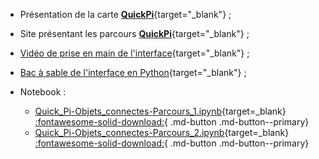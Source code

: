 
- Présentation de la carte [**QuickPi**](https://quick-pi.org/){target="_blank"} ;

- Site présentant les parcours [**QuickPi**](https://amazon.quick-pi.org/){target="_blank"} ;

- [Vidéo de prise en main de l'interface](https://web.microsoftstream.com/video/3d15c5a0-a510-4553-a45c-892de0227100){target="_blank"} ;

- [Bac à sable de l'interface en Python](http://static-items.algorea.org/files/checkouts/b9d62b976051ae607874425ee5584f5f/testbed/index.html?language=python){target="_blank"} ;

- Notebook :
    - [Quick_Pi-Objets_connectes-Parcours_1.ipynb](https://nbviewer.org/urls/ericecmorlaix.github.io/adn-Tutoriel_lab_si/IOT/QuickPi/Quick_Pi-Objets_connectes-Parcours_1.ipynb){target=_blank} [:fontawesome-solid-download:](https://ericecmorlaix.github.io/adn-Tutoriel_lab_si/IOT/QuickPi/Quick_Pi-Objets_connectes-Parcours_1.ipynb){ .md-button .md-button--primary}
    - [Quick_Pi-Objets_connectes-Parcours_2.ipynb](https://nbviewer.org/urls/ericecmorlaix.github.io/adn-Tutoriel_lab_si/IOT/QuickPi/Quick_Pi-Objets_connectes-Parcours_2.ipynb){target=_blank} [:fontawesome-solid-download:](https://ericecmorlaix.github.io/adn-Tutoriel_lab_si/IOT/QuickPi/Quick_Pi-Objets_connectes-Parcours_2.ipynb){ .md-button .md-button--primary}
